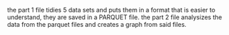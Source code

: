 the part 1 file tidies 5 data sets and puts them in a format that is easier to understand, they are saved in a PARQUET file.
the part 2 file analysizes the data from the parquet files and creates a graph from said files.
